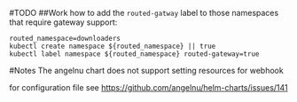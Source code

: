 #TODO
##Work how to add the `routed-gatway` label to those namespaces that require gateway support:
```
routed_namespace=downloaders
kubectl create namespace ${routed_namespace} || true
kubectl label namespace ${routed_namespace} routed-gateway=true
```

#Notes
The angelnu chart does not support setting resources for webhook


for configuration file see https://github.com/angelnu/helm-charts/issues/141		
